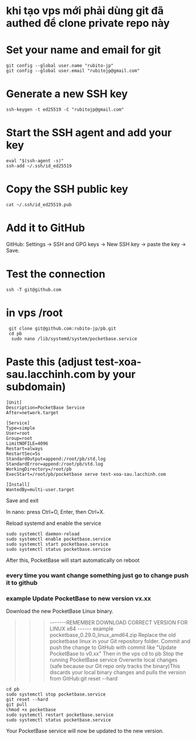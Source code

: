 


# khi tạo vps mới phải dùng git đã authed để clone private repo này  
# Set your name and email for git
```
git config --global user.name "rubito-jp" 
git config --global user.email "rubitojp@gmail.com"
```
# Generate a new SSH key
```
ssh-keygen -t ed25519 -C "rubitojp@gmail.com"
``` 
# Start the SSH agent and add your key
```
eval "$(ssh-agent -s)"
ssh-add ~/.ssh/id_ed25519
```
# Copy the SSH public key
```
cat ~/.ssh/id_ed25519.pub
```
# Add it to GitHub 
GitHub:
Settings → SSH and GPG keys → New SSH key → paste the key → Save. 

# Test the connection
```
ssh -T git@github.com
```

# in vps /root
```
 git clone git@github.com:rubito-jp/pb.git
 cd pb
  sudo nano /lib/systemd/system/pocketbase.service
 ```

 # Paste this (adjust test-xoa-sau.lacchinh.com by your subdomain)

```  
[Unit]
Description=PocketBase Service
After=network.target

[Service]
Type=simple
User=root
Group=root
LimitNOFILE=4096
Restart=always
RestartSec=5s
StandardOutput=append:/root/pb/std.log
StandardError=append:/root/pb/std.log
WorkingDirectory=/root/pb
ExecStart=/root/pb/pocketbase serve test-xoa-sau.lacchinh.com

[Install]
WantedBy=multi-user.target

```
Save and exit

In nano: press Ctrl+O, Enter, then Ctrl+X.

Reload systemd and enable the service

 ```
sudo systemctl daemon-reload
sudo systemctl enable pocketbase.service
sudo systemctl start pocketbase.service
sudo systemctl status pocketbase.service
```
After this, PocketBase will start automatically on reboot 



### every time you want change something just go to change push it to github 
### example Update PocketBase to new version vx.xx

Download the new PocketBase Linux binary.
>>>  -------REMEMBER DOWNLOAD CORRECT VERSION  FOR LINUX x64  ------
example pocketbase_0.29.0_linux_amd64.zip
Replace the old pocketbase linux in your Git repository folder.
Commit and push the change to GitHub with commit like  "Update PocketBase to v0.xx"
Then in the vps
cd to pb
Stop the running PocketBase service 
Overwrite local changes (safe because our Git repo only tracks the binary)This discards your local binary changes and pulls the version from GitHub:git reset --hard
```
cd pb
sudo systemctl stop pocketbase.service
git reset --hard
git pull
chmod +x pocketbase 
sudo systemctl restart pocketbase.service
sudo systemctl status pocketbase.service
```
Your PocketBase service will now be updated to the new version.
